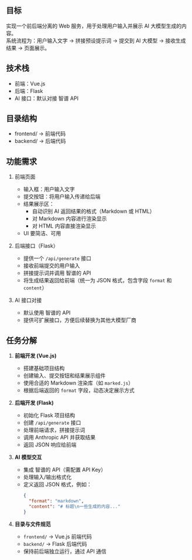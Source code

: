 ## 目标
实现一个前后端分离的 Web 服务，用于处理用户输入并展示 AI 大模型生成的内容。  
系统流程为：用户输入文字 → 拼接预设提示词 → 提交到 AI 大模型 → 接收生成结果 → 页面展示。

## 技术栈
- 前端：Vue.js
- 后端：Flask
- AI 接口：默认对接 智谱 API

## 目录结构
- frontend/   → 前端代码
- backend/    → 后端代码

## 功能需求
1. 前端页面
   - 输入框：用户输入文字
   - 提交按钮：将用户输入传递给后端
   - 结果展示区：
     - 自动识别 AI 返回结果的格式（Markdown 或 HTML）
     - 对 Markdown 内容进行渲染显示
     - 对 HTML 内容直接渲染显示
   - UI 要简洁、可用

2. 后端接口（Flask）
   - 提供一个 `/api/generate` 接口
   - 接收前端提交的用户输入
   - 拼接提示词并调用 智谱的 API
   - 将生成结果返回给前端（统一为 JSON 格式，包含字段 `format` 和 `content`）

3. AI 接口对接
   - 默认使用 智谱的 API
   - 提供可扩展接口，方便后续替换为其他大模型厂商

## 任务分解
1. **前端开发 (Vue.js)**
   - 搭建基础项目结构
   - 创建输入、提交按钮和结果展示组件
   - 使用合适的 Markdown 渲染库（如 `marked.js`）
   - 根据后端返回的 `format` 字段，动态决定展示方式

2. **后端开发 (Flask)**
   - 初始化 Flask 项目结构
   - 创建 `/api/generate` 接口
   - 处理前端请求，拼接提示词
   - 调用 Anthropic API 并获取结果
   - 返回 JSON 响应给前端

3. **AI 模型交互**
   - 集成 智谱的 API（需配置 API Key）
   - 处理输入/输出格式化
   - 定义返回 JSON 格式，例如：
     ```json
     {
       "format": "markdown", 
       "content": "# 标题\n一些生成的内容..."
     }
     ```

4. **目录与文件规范**
   - `frontend/` → Vue.js 前端代码
   - `backend/` → Flask 后端代码
   - 保持前后端独立运行，通过 API 通信
